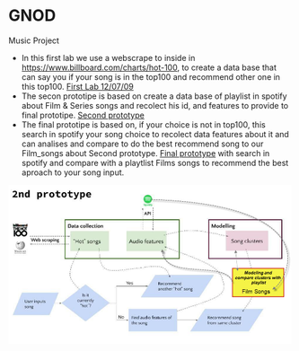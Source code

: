 # GNOD
 Music Project
 - In this first lab we use a webscrape to inside in  https://www.billboard.com/charts/hot-100, to create a data base that can say you if your song is in the top100 and recommend other one in this top100.
[First Lab 12/07/09][1]
- The secon prototipe is based on create a data base of playlist in spotify about Film & Series songs and recolect his id, and features to provide to final prototipe.
[Second prototype][2]
- The final prototipe is based on, if your choice is not in top100, this search in spotify your song choice to recolect data features about it and can analises and compare to do the best recommend song to our Film_songs about Second prototype.
[Final prototype][3] with search in spotify and compare with a playtlist Films songs to recommend the best aproach to your song input.

<img src=https://github.com/RexTor78/GNOD/blob/76a84d5c4c729fd1ccbf2c37dd2c76eefe4f5066/Others/gnod_2nd_prototype.jpg>

[1]:https://github.com/RexTor78/GNOD/blob/cae21671f9b62f2219e6f5a4fd568008217a7dba/Lab%201%20Project%20Spotify.ipynb
[2]:https://github.com/RexTor78/GNOD/blob/ca22ece9e09a30caa9e5024298c88aa87302657c/Films%20Songs.ipynb
[3]:https://github.com/RexTor78/GNOD/blob/ca22ece9e09a30caa9e5024298c88aa87302657c/Gnoosic%20project%20with%20recomender_Final.ipynb
